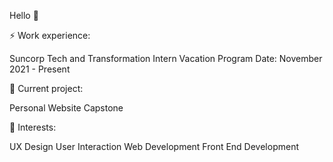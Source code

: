 Hello 👋

⚡ Work experience:

Suncorp Tech and Transformation Intern
Vacation Program
Date: November 2021 - Present

🔭 Current project:

Personal Website
Capstone

🌱 Interests:

UX Design
User Interaction
Web Development
Front End Development
